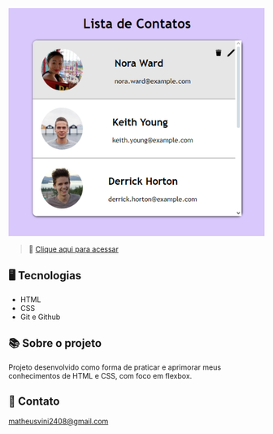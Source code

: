 
![preview](./.github/Preview.png)


 > 🔗 [Clique aqui para acessar](https://matheusvs0.github.io/ListaContatos)



## 🖥️ Tecnologias 

- HTML
- CSS
- Git e Github

## 📚 Sobre o projeto

Projeto desenvolvido como forma de praticar e aprimorar meus conhecimentos de HTML e CSS, com foco em flexbox.

## 📧 Contato

matheusvini2408@gmail.com